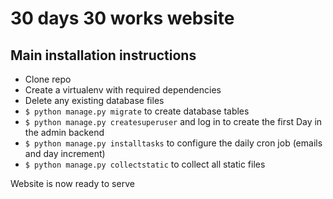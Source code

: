 # 30 days 30 works website

## Main installation instructions

* Clone repo
* Create a virtualenv with required dependencies
* Delete any existing database files
* `$ python manage.py migrate`  to create database tables
* `$ python manage.py createsuperuser` and log in to create the first Day in the admin backend
* `$ python manage.py installtasks` to configure the daily cron job (emails and day increment)
* `$ python manage.py collectstatic` to collect all static files

Website is now ready to serve
